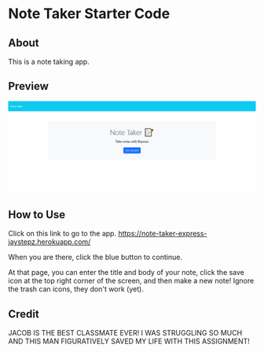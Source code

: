# Note Taker Starter Code
## About
This is a note taking app.
## Preview
![JayStepz](./screenshot.png "app preview")
## How to Use
Click on this link to go to the app. https://note-taker-express-jaystepz.herokuapp.com/

When you are there, click the blue button to continue.

At that page, you can enter the title and body of your note, click the save icon at the top right corner of the screen, and then make a new note! Ignore the trash can icons, they don't work (yet).
## Credit
JACOB IS THE BEST CLASSMATE EVER! I WAS STRUGGLING SO MUCH AND THIS MAN FIGURATIVELY SAVED MY LIFE WITH THIS ASSIGNMENT!